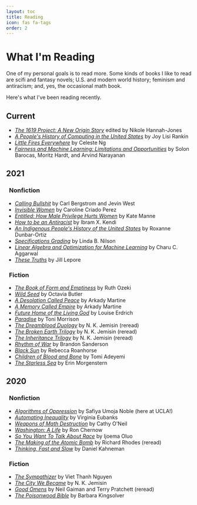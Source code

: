 ```yaml
---
layout: toc
title: Reading
icon: fas fa-tags
order: 2
---
```


# What I'm Reading

One of my personal goals is to read more. Some kinds of books I like to read are scifi and fantasy novels; U.S. and modern world history; feminism and antiracism; and, yes, the occasional math book. 


Here's what I've been reading recently. 

## Current 

- [*The 1619 Project: A New Origin Story*](https://bookshop.org/books/the-1619-project-a-new-origin-story/9780593230572) edited by Nikole Hannah-Jones
- [*A People's History of Computing in the United States*](https://bookshop.org/books/a-people-s-history-of-computing-in-the-united-states/9780674970977) by Joy Lisi Rankin
- [*Little Fires Everywhere*](https://bookshop.org/books/little-fires-everywhere/9780735224315) by Celeste Ng
- [*Fairness and Machine Learning: Limitations and Opportunities*](https://fairmlbook.org) by Solon Barocas, Moritz Hardt, and Arvind Narayanan


## 2021

### &nbsp; Nonfiction

- [*Calling Bullshit*](https://bookshop.org/books/calling-bullshit-the-art-of-skepticism-in-a-data-driven-world/9780525509202) by Carl Bergstrom and Jevin West
- [*Invisible Women*](https://bookshop.org/books/invisible-women-data-bias-in-a-world-designed-for-men/9781419735219) by Caroline Criado Perez
- [*Entitled: How Male Privilege Hurts Women*](https://bookshop.org/books/entitled-how-male-privilege-hurts-women/9781984826558) by Kate Manne
- [*How to be an Antiracist*](https://bookshop.org/books/how-to-be-an-antiracist/9780525509288) by Ibram X. Kendi
- [*An Indigenous People's History of the United States*](https://bookshop.org/books/an-indigenous-peoples-history-of-the-united-states/9780807057834) by Roxanne Dunbar-Ortiz
- [*Specifications Grading*](https://bookshop.org/books/specifications-grading-restoring-rigor-motivating-students-and-saving-faculty-time/9781620362426) by Linda B. Nilson
- [*Linear Algebra and Optimization for Machine Learning*](https://bookshop.org/books/linear-algebra-and-optimization-for-machine-learning-a-textbook/9783030403430) by Charu C. Aggarwal
- [*These Truths*](https://bookshop.org/books/these-truths-a-history-of-the-united-states/9780393357424) by Jill Lepore


### &nbsp; Fiction

- [*The Book of Form and Emptiness*](https://bookshop.org/books/the-book-of-form-and-emptiness/9780399563645) by Ruth Ozeki
- [*Wild Seed*](https://bookshop.org/books/wild-seed/9781538751480) by Octavia Butler
- [*A Desolation Called Peace*](https://bookshop.org/books/a-desolation-called-peace-9781250186478/9781250186478) by Arkady Martine
- [*A Memory Called Empire*](https://bookshop.org/books/a-memory-called-empire/9781250186447) by Arkady Martine
- [*Future Home of the Living God*](https://bookshop.org/books/future-home-of-the-living-god/9780062694065) by Louise Erdrich
- [*Paradise*](https://bookshop.org/books/paradise-9780804169882/9780804169882) by Toni Morrison
- [*The Dreamblood Duology*](https://bookshop.org/books/the-killing-moon/9780316187282) by N. K. Jemisin (reread)
- [*The Broken Earth Trilogy*](https://bookshop.org/books/the-broken-earth-trilogy-the-fifth-season-the-obelisk-gate-the-stone-sky/9780316527194) by N. K. Jemisin (reread)
- [*The Inheritance Trilogy*](https://bookshop.org/books/the-inheritance-trilogy/9780316334006) by N. K. Jemisin (reread)
- [*Rhythm of War*](https://bookshop.org/books/rhythm-of-war-book-four-of-the-stormlight-archive/9780765326386) by Brandon Sanderson
- [*Black Sun*](https://bookshop.org/books/black-sun-1/9781534437678) by Rebecca Roanhorse
- [*Children of Blood and Bone*](https://bookshop.org/books/children-of-blood-and-bone-9781250300119/9781250170972) by Tomi Adeyemi
- [*The Starless Sea*](https://bookshop.org/books/the-starless-sea/9781101971383) by Erin Morgenstern

## 2020

### &nbsp; Nonfiction

- [*Algorithms of Oppression*](https://bookshop.org/books/algorithms-of-oppression-how-search-engines-reinforce-racism/9781479837243) by Safiya Umoja Noble (here at UCLA!)
- [*Automating Inequality*](https://bookshop.org/books/automating-inequality-how-high-tech-tools-profile-police-and-punish-the-poor/9781250215789) by Virginia Eubanks
- [*Weapons of Math Destruction*](https://bookshop.org/books/weapons-of-math-destruction-how-big-data-increases-inequality-and-threatens-democracy/9780553418835) by Cathy O'Neil
- [*Washington: A Life*](https://bookshop.org/books/washington-a-life-9780143119968/9780143119968) by Ron Chernow
- [*So You Want To Talk About Race*](https://bookshop.org/books/so-you-want-to-talk-about-race/9781580058827) by Ijoema Oluo
- [*The Making of the Atomic Bomb*](https://bookshop.org/books/the-making-of-the-atomic-bomb-9781451677614/9781451677614) by Richard Rhodes (reread)
- [*Thinking, Fast and Slow*](https://bookshop.org/books/thinking-fast-and-slow/9780374533557) by Daniel Kahneman

### &nbsp; Fiction

- [*The Sympathizer*](https://bookshop.org/books/the-sympathizer-a-novel-pulitzer-prize-for-fiction/9780802124944) by Viet Thanh Nguyen
- [*The City We Became*](https://bookshop.org/books/the-city-we-became/9780316509848) by N. K. Jemisin
- [*Good Omens*](https://bookshop.org/books/good-omens-the-nice-and-accurate-prophecies-of-agnes-nutter-witch-9780060853983/9780060853983) by Neil Gaiman and Terry Pratchett (reread)
- [*The Poisonwood Bible*](https://bookshop.org/books/the-poisonwood-bible-9780060786502/9780060786502) by Barbara Kingsolver